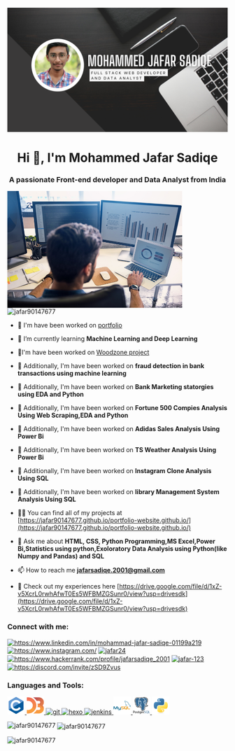 ![logo](https://github.com/jafar90147677/jafar90147677/blob/main/Black%20Modern%20Vlogger%20YouTube%20Banner.png)
<h1 align="center">Hi 👋, I'm Mohammed Jafar Sadiqe</h1>
<h3 align="center">A passionate Front-end developer and Data Analyst from India</h3>

<img align="left" alt="coding" Width="400" src="https://github.com/jafar90147677/jafar90147677/blob/main/817442226DataConsultant.jpg">

<p align="left"> <img src="https://komarev.com/ghpvc/?username=jafar90147677&label=Profile%20views&color=0e75b6&style=flat" alt="jafar90147677" /> </p>

- 🔭  I'm have been worked on [portfolio](https://jafar90147677.github.io/portfolio-website.github.io/)

- 🌱 I’m currently learning **Machine Learning and Deep Learning**

- 🔭I'm have been worked on [ Woodzone project](https://jafar90147677.github.io/WoodZone2-website.github.io/)

- 🔭  Additionally, I'm have been worked on **fraud detection in bank transactions using machine learning**
- 🔭  Additionally, I'm have been worked on **Bank Marketing statorgies using EDA and Python**
- 🔭  Additionally, I'm have been worked on **Fortune 500 Compies Analysis Using Web Scraping,EDA and Python**
- 🔭  Additionally, I'm have been worked on **Adidas Sales Analysis Using Power Bi**
- 🔭  Additionally, I'm have been worked on **TS Weather Analysis Using Power Bi**
- 🔭  Additionally, I'm have been worked on **Instagram Clone  Analysis Using SQL**
- 🔭  Additionally, I'm have been worked on **library Management System Analysis Using SQL** 

- 👨‍💻 You can find all of my projects at [https://jafar90147677.github.io/portfolio-website.github.io/](https://jafar90147677.github.io/portfolio-website.github.io/)

- 💬 Ask me about **HTML, CSS, Python Programming,MS Excel,Power Bi,Statistics using python,Exoloratory Data Analysis using Python(like Numpy and Pandas) and SQL**

- 📫 How to reach me **jafarsadiqe.2001@gmail.com**

- 📄  Check out my experiences here [https://drive.google.com/file/d/1xZ-v5XcrL0rwhAfwT0Es5WFBMZGSunr0/view?usp=drivesdk](https://drive.google.com/file/d/1xZ-v5XcrL0rwhAfwT0Es5WFBMZGSunr0/view?usp=drivesdk)

<h3 align="left">Connect with me:</h3>
<p align="left">
<a href="https://linkedin.com/in/https://www.linkedin.com/in/mohammad-jafar-sadiqe-01199a219" target="blank"><img align="center" src="https://raw.githubusercontent.com/rahuldkjain/github-profile-readme-generator/master/src/images/icons/Social/linked-in-alt.svg" alt="https://www.linkedin.com/in/mohammad-jafar-sadiqe-01199a219" height="30" width="40" /></a>
<a href="https://instagram.com/https://www.instagram.com/" target="blank"><img align="center" src="https://raw.githubusercontent.com/rahuldkjain/github-profile-readme-generator/master/src/images/icons/Social/instagram.svg" alt="https://www.instagram.com/" height="30" width="40" /></a>
<a href="https://www.codechef.com/users/jafar24" target="blank"><img align="center" src="https://cdn.jsdelivr.net/npm/simple-icons@3.1.0/icons/codechef.svg" alt="jafar24" height="30" width="40" /></a>
<a href="https://www.hackerrank.com/https://www.hackerrank.com/profile/jafarsadiqe_2001" target="blank"><img align="center" src="https://raw.githubusercontent.com/rahuldkjain/github-profile-readme-generator/master/src/images/icons/Social/hackerrank.svg" alt="https://www.hackerrank.com/profile/jafarsadiqe_2001" height="30" width="40" /></a>
<a href="https://www.leetcode.com/jafar-123" target="blank"><img align="center" src="https://raw.githubusercontent.com/rahuldkjain/github-profile-readme-generator/master/src/images/icons/Social/leet-code.svg" alt="jafar-123" height="30" width="40" /></a>
<a href="https://discord.gg/https://discord.com/invite/zSD9Zvus" target="blank"><img align="center" src="https://raw.githubusercontent.com/rahuldkjain/github-profile-readme-generator/master/src/images/icons/Social/discord.svg" alt="https://discord.com/invite/zSD9Zvus" height="30" width="40" /></a>
</p>

<h3 align="left">Languages and Tools:</h3>
<p align="left"> <a href="https://www.cprogramming.com/" target="_blank" rel="noreferrer"> <img src="https://raw.githubusercontent.com/devicons/devicon/master/icons/c/c-original.svg" alt="c" width="40" height="40"/> </a> <a href="https://d3js.org/" target="_blank" rel="noreferrer"> <img src="https://raw.githubusercontent.com/devicons/devicon/master/icons/d3js/d3js-original.svg" alt="d3js" width="40" height="40"/> </a> <a href="https://git-scm.com/" target="_blank" rel="noreferrer"> <img src="https://www.vectorlogo.zone/logos/git-scm/git-scm-icon.svg" alt="git" width="40" height="40"/> </a> <a href="hexo.io/" target="_blank" rel="noreferrer"> <img src="https://www.vectorlogo.zone/logos/hexoio/hexoio-icon.svg" alt="hexo" width="40" height="40"/> </a> <a href="https://www.jenkins.io" target="_blank" rel="noreferrer"> <img src="https://www.vectorlogo.zone/logos/jenkins/jenkins-icon.svg" alt="jenkins" width="40" height="40"/> </a> <a href="https://www.mysql.com/" target="_blank" rel="noreferrer"> <img src="https://raw.githubusercontent.com/devicons/devicon/master/icons/mysql/mysql-original-wordmark.svg" alt="mysql" width="40" height="40"/> </a> <a href="https://www.postgresql.org" target="_blank" rel="noreferrer"> <img src="https://raw.githubusercontent.com/devicons/devicon/master/icons/postgresql/postgresql-original-wordmark.svg" alt="postgresql" width="40" height="40"/> </a> <a href="https://www.python.org" target="_blank" rel="noreferrer"> <img src="https://raw.githubusercontent.com/devicons/devicon/master/icons/python/python-original.svg" alt="python" width="40" height="40"/> </a> </p>

<p><img align="left" src="https://github-readme-stats.vercel.app/api/top-langs?username=jafar90147677&show_icons=true&locale=en&layout=compact" alt="jafar90147677" /></p>

<p>&nbsp;<img align="center" src="https://github-readme-stats.vercel.app/api?username=jafar90147677&show_icons=true&locale=en" alt="jafar90147677" /></p>

<p><img align="center" src="https://github-readme-streak-stats.herokuapp.com/?user=jafar90147677&" alt="jafar90147677" /></p>
